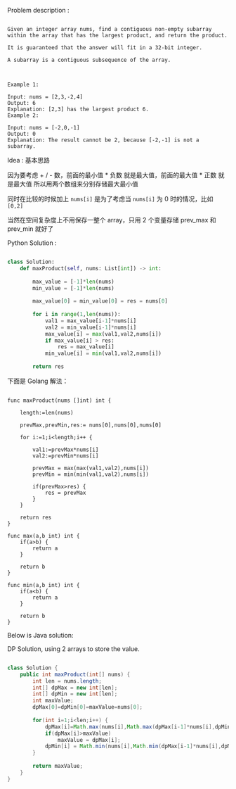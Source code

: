 
Problem description :

```

Given an integer array nums, find a contiguous non-empty subarray within the array that has the largest product, and return the product.

It is guaranteed that the answer will fit in a 32-bit integer.

A subarray is a contiguous subsequence of the array.

 

Example 1:

Input: nums = [2,3,-2,4]
Output: 6
Explanation: [2,3] has the largest product 6.
Example 2:

Input: nums = [-2,0,-1]
Output: 0
Explanation: The result cannot be 2, because [-2,-1] is not a subarray.

```

Idea : 基本思路

因为要考虑 + / - 数，前面的最小值 * 负数 就是最大值，前面的最大值 * 正数 就是最大值
所以用两个数组来分别存储最大最小值

同时在比较的时候加上 `nums[i]` 是为了考虑当 `nums[i]` 为 0 时的情况，比如 `[0,2]`

当然在空间复杂度上不用保存一整个 array，只用 2 个变量存储 prev_max 和 prev_min 就好了

Python Solution :


```Python

class Solution:
    def maxProduct(self, nums: List[int]) -> int:
        
        max_value = [-1]*len(nums)
        min_value = [-1]*len(nums)
        
        max_value[0] = min_value[0] = res = nums[0]
        
        for i in range(1,len(nums)):
            val1 = max_value[i-1]*nums[i]
            val2 = min_value[i-1]*nums[i]
            max_value[i] = max(val1,val2,nums[i])
            if max_value[i] > res:
                res = max_value[i]
            min_value[i] = min(val1,val2,nums[i])
        
        return res

```

下面是 Golang 解法：

```Golang

func maxProduct(nums []int) int {
    
    length:=len(nums)
    
    prevMax,prevMin,res:= nums[0],nums[0],nums[0]
    
    for i:=1;i<length;i++ {
        
        val1:=prevMax*nums[i]
        val2:=prevMin*nums[i]
        
        prevMax = max(max(val1,val2),nums[i])
        prevMin = min(min(val1,val2),nums[i])
        
        if(prevMax>res) {
            res = prevMax
        }
    }
    
    return res
}

func max(a,b int) int {
    if(a>b) {
        return a
    }
    
    return b
}

func min(a,b int) int {
    if(a<b) {
        return a
    }
    
    return b
}

```

Below is Java solution:

DP Solution, using 2 arrays to store the value.

```Java

class Solution {
    public int maxProduct(int[] nums) {
        int len = nums.length;
        int[] dpMax = new int[len];
        int[] dpMin = new int[len];
        int maxValue;
        dpMax[0]=dpMin[0]=maxValue=nums[0];
        
        for(int i=1;i<len;i++) {
            dpMax[i]=Math.max(nums[i],Math.max(dpMax[i-1]*nums[i],dpMin[i-1]*nums[i]));
            if(dpMax[i]>maxValue)
                maxValue = dpMax[i];
            dpMin[i] = Math.min(nums[i],Math.min(dpMax[i-1]*nums[i],dpMin[i-1]*nums[i]));
        }
        
        return maxValue;
    }
}

```